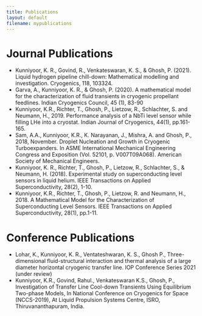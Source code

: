 ```yaml
---
title: Publications
layout: default
filename: mypublications
--- 
```


# Journal Publications

*	Kunniyoor, K. R., Govind, R., Venkateswaran, K. S., & Ghosh, P. (2021). Liquid hydrogen pipeline chill-down: Mathematical modelling and investigation. Cryogenics, 118, 103324.
*	Garva, A., Kunniyoor, K. R., & Ghosh, P. (2020). A mathematical model for the characterization of fluid transients in cryogenic propellant feedlines. Indian Cryogenics Council, 45 (1), 83-90
*	Kunniyoor, K.R., Richter, T., Ghosh, P., Lietzow, R., Schlachter, S. and Neumann, H., 2019. Performance analysis of a NbTi level sensor while filling LHe into a cryostat. Indian Journal of Cryogenics, 44(1), pp.161-165.
*	Sam, A.A., Kunniyoor, K.R., K. Narayanan, J., Mishra, A. and Ghosh, P., 2018, November. Droplet Nucleation and Growth in Cryogenic Turboexpanders. In ASME International Mechanical Engineering Congress and Exposition (Vol. 52101, p. V007T09A068). American Society of Mechanical Engineers.
*	Kunniyoor, K. R., Richter, T., Ghosh, P., Lietzow, R., Schlachter, S., & Neumann, H. (2018). Experimental study on superconducting level sensors in liquid helium. IEEE Transactions on Applied Superconductivity, 28(2), 1-10.
*	Kunniyoor, K.R., Richter, T., Ghosh, P., Lietzow, R. and Neumann, H., 2018. A Mathematical Model for the Characterization of Superconducting Level Sensors. IEEE Transactions on Applied Superconductivity, 28(1), pp.1-11.

# Conference Publications

*	Lohar, K., Kunniyoor, K. R., Ventateshwaran, K. S., Ghosh P., Three-dimensional fluid-structural interaction and thermal analysis of a large diameter horizontal cryogenic transfer line. IOP Conference Series 2021 (under review)
*	Kunniyoor, K.R., Govind, Rahul., Venkateswaran K.S., Ghosh, P., Investigation of Transfer Line Cool-down Transients Using Equilibrium Two-phase Models, In National Conference on Cryogenics for Space (NCCS-2019), At Liquid Propulsion Systems Centre, ISRO, Thiruvananthapuram, India.
